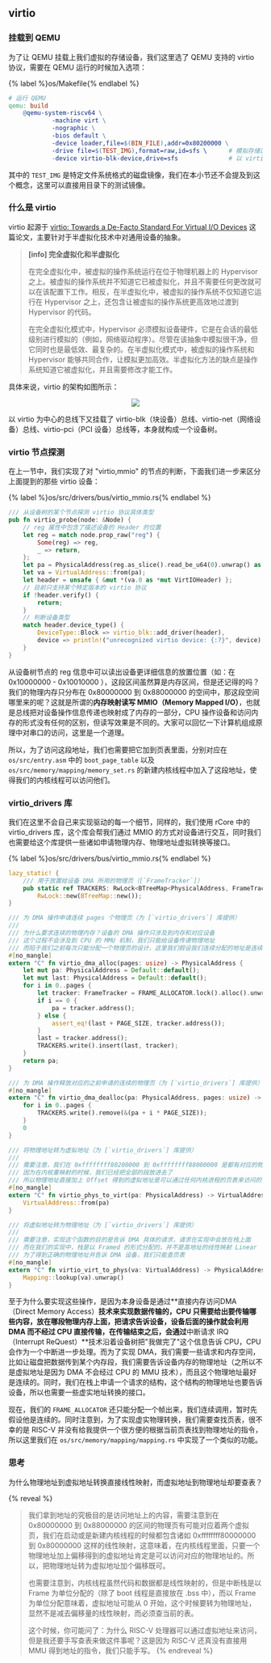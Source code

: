## virtio

### 挂载到 QEMU

为了让 QEMU 挂载上我们虚拟的存储设备，我们这里选了 QEMU 支持的 virtio 协议，需要在 QEMU 运行的时候加入选项：

{% label %}os/Makefile{% endlabel %}
```Makefile
# 运行 QEMU
qemu: build
	@qemu-system-riscv64 \
    		-machine virt \
    		-nographic \
    		-bios default \
    		-device loader,file=$(BIN_FILE),addr=0x80200000 \
    		-drive file=$(TEST_IMG),format=raw,id=sfs \      # 模拟存储设备
    		-device virtio-blk-device,drive=sfs              # 以 virtio Block Device 的形式挂载到 virtio 总线上
```

其中的 `TEST_IMG` 是特定文件系统格式的磁盘镜像，我们在本小节还不会提及到这个概念，这里可以直接用目录下的测试镜像。

### 什么是 virtio

virtio 起源于 [virtio: Towards a De-Facto Standard For Virtual I/O Devices](https://www.ozlabs.org/~rusty/virtio-spec/virtio-paper.pdf) 这篇论文，主要针对于半虚拟化技术中对通用设备的抽象。

> **[info] 完全虚拟化和半虚拟化**
>
> 在完全虚拟化中，被虚拟的操作系统运行在位于物理机器上的 Hypervisor 之上。被虚拟的操作系统并不知道它已被虚拟化，并且不需要任何更改就可以在该配置下工作。相反，在半虚拟化中，被虚拟的操作系统不仅知道它运行在 Hypervisor 之上，还包含让被虚拟的操作系统更高效地过渡到 Hypervisor 的代码。
>
> 在完全虚拟化模式中，Hypervisor 必须模拟设备硬件，它是在会话的最低级别进行模拟的（例如，网络驱动程序）。尽管在该抽象中模拟很干净，但它同时也是最低效、最复杂的。在半虚拟化模式中，被虚拟的操作系统和 Hypervisor 能够共同合作，让模拟更加高效。半虚拟化方法的缺点是操作系统知道它被虚拟化，并且需要修改才能工作。

具体来说，virtio 的架构如图所示：

<div align=center> <img src="../pics/virtio.gif" style="zoom:100%;"/> </div>

以 virtio 为中心的总线下又挂载了 virtio-blk（块设备）总线、virtio-net（网络设备）总线、virtio-pci（PCI 设备）总线等，本身就构成一个设备树。

### virtio 节点探测

在上一节中，我们实现了对 "virtio,mmio" 的节点的判断，下面我们进一步来区分上面提到的那些 virtio 设备：

{% label %}os/src/drivers/bus/virtio_mmio.rs{% endlabel %}
```rust
/// 从设备树的某个节点探测 virtio 协议具体类型
pub fn virtio_probe(node: &Node) {
    // reg 属性中包含了描述设备的 Header 的位置
    let reg = match node.prop_raw("reg") {
        Some(reg) => reg,
        _ => return,
    };
    let pa = PhysicalAddress(reg.as_slice().read_be_u64(0).unwrap() as usize);
    let va = VirtualAddress::from(pa);
    let header = unsafe { &mut *(va.0 as *mut VirtIOHeader) };
    // 目前只支持某个特定版本的 virtio 协议
    if !header.verify() {
        return;
    }
    // 判断设备类型
    match header.device_type() {
        DeviceType::Block => virtio_blk::add_driver(header),
        device => println!("unrecognized virtio device: {:?}", device),
    }
}
```

从设备树节点的 reg 信息中可以读出设备更详细信息的放置位置（如：在 0x10000000 - 0x10010000 ），这段区间虽然算是内存区间，但是还记得的吗？我们的物理内存只分布在 0x80000000 到 0x88000000 的空间中，那这段空间哪里来的呢？这就是所谓的**内存映射读写 MMIO（Memory Mapped I/O）**，也就是总线把对设备操作信息传递也映射成了内存的一部分，CPU 操作设备和访问内存的形式没有任何的区别，但读写效果是不同的。大家可以回忆一下计算机组成原理中对串口的访问，这里是一个道理。

所以，为了访问这段地址，我们也需要把它加到页表里面，分别对应在 `os/src/entry.asm` 中的 `boot_page_table` 以及 `os/src/memory/mapping/memory_set.rs` 的新建内核线程中加入了这段地址，使得我们的内核线程可以访问他们。

### virtio_drivers 库

我们在这里不会自己来实现驱动的每一个细节，同样的，我们使用 rCore 中的 virtio_drivers 库，这个库会帮我们通过 MMIO 的方式对设备进行交互，同时我们也需要给这个库提供一些诸如申请物理内存、物理地址虚拟转换等接口。

{% label %}os/src/drivers/bus/virtio_mmio.rs{% endlabel %}
```rust
lazy_static! {
    /// 用于放置给设备 DMA 所用的物理页（[`FrameTracker`]）
    pub static ref TRACKERS: RwLock<BTreeMap<PhysicalAddress, FrameTracker>> =
        RwLock::new(BTreeMap::new());
}

/// 为 DMA 操作申请连续 pages 个物理页（为 [`virtio_drivers`] 库提供）
///
/// 为什么要求连续的物理内存？设备的 DMA 操作只涉及到内存和对应设备
/// 这个过程不会涉及到 CPU 的 MMU 机制，我们只能给设备传递物理地址
/// 而陷于我们之前每次只能分配一个物理页的设计，这里我们假设我们连续分配的地址是连续的
#[no_mangle]
extern "C" fn virtio_dma_alloc(pages: usize) -> PhysicalAddress {
    let mut pa: PhysicalAddress = Default::default();
    let mut last: PhysicalAddress = Default::default();
    for i in 0..pages {
        let tracker: FrameTracker = FRAME_ALLOCATOR.lock().alloc().unwrap();
        if i == 0 {
            pa = tracker.address();
        } else {
            assert_eq!(last + PAGE_SIZE, tracker.address());
        }
        last = tracker.address();
        TRACKERS.write().insert(last, tracker);
    }
    return pa;
}

/// 为 DMA 操作释放对应的之前申请的连续的物理页（为 [`virtio_drivers`] 库提供）
#[no_mangle]
extern "C" fn virtio_dma_dealloc(pa: PhysicalAddress, pages: usize) -> i32 {
    for i in 0..pages {
        TRACKERS.write().remove(&(pa + i * PAGE_SIZE));
    }
    0
}

/// 将物理地址转为虚拟地址（为 [`virtio_drivers`] 库提供）
///
/// 需要注意，我们在 0xffffffff80200000 到 0xffffffff88000000 是都有对应的物理地址映射的
/// 因为在内核重映射的时候，我们已经把全部的段放进去了
/// 所以物理地址直接加上 Offset 得到的虚拟地址是可以通过任何内核进程的页表来访问的
#[no_mangle]
extern "C" fn virtio_phys_to_virt(pa: PhysicalAddress) -> VirtualAddress {
    VirtualAddress::from(pa)
}

/// 将虚拟地址转为物理地址（为 [`virtio_drivers`] 库提供）
///
/// 需要注意，实现这个函数的目的是告诉 DMA 具体的请求，请求在实现中会放在栈上面
/// 而在我们的实现中，栈是以 Framed 的形式分配的，并不是高地址的线性映射 Linear
/// 为了得到正确的物理地址并告诉 DMA 设备，我们只能查页表
#[no_mangle]
extern "C" fn virtio_virt_to_phys(va: VirtualAddress) -> PhysicalAddress {
    Mapping::lookup(va).unwrap()
}
```

至于为什么要实现这些操作，是因为本身设备是通过**直接内存访问DMA（Direct Memory Access）**技术来实现数据传输的，CPU 只需要给出要传输哪些内容，放在哪段物理内存上面，把请求告诉设备，设备后面的操作就会利用 DMA 而不经过 CPU 直接传输，在传输结束之后，会通过**中断请求 IRQ（Interrupt ReQuest）**技术沿着设备树把"我做完了"这个信息告诉 CPU，CPU 会作为一个中断进一步处理。而为了实现 DMA，我们需要一些请求和内存空间，比如让磁盘把数据传到某个内存段，我们需要告诉设备内存的物理地址（之所以不是虚拟地址是因为 DMA 不会经过 CPU 的 MMU 技术），而且这个物理地址最好是连续的。同时，我们在栈上申请一个请求的结构，这个结构的物理地址也要告诉设备，所以也需要一些虚实地址转换的接口。

现在，我们的 `FRAME_ALLOCATOR` 还只能分配一个帧出来，我们连续调用，暂时先假设他是连续的。同时注意到，为了实现虚实物理转换，我们需要查找页表，很不幸的是 RISC-V 并没有给我提供一个很方便的根据当前页表找到物理地址的指令，所以这里我们在 `os/src/memory/mapping/mapping.rs` 中实现了一个类似的功能。

### 思考

为什么物理地址到虚拟地址转换直接线性映射，而虚拟地址到物理地址却要查表？

{% reveal %}
> 我们拿到地址的究极目的是访问地址上的内容，需要注意到在 0x80000000 到 0x88000000 的区间的物理页有可能对应着两个虚拟页，我们在启动或是新建内核线程的时候都包含诸如 0xffffffff80000000 到 0x80000000 这样的线性映射，这意味着，在内核线程里面，只要一个物理地址加上偏移得到的虚拟地址肯定是可以访问对应的物理地址的。所以，把物理地址转为虚拟地址加个偏移既可。
>
> 也需要注意到，内核线程虽然代码和数据都是线性映射的，但是中断栈是以 Frame 为单位分配的（除了 boot 线程是直接放在 .bss 中），而以 Frame 为单位分配意味着，虚拟地址可能从 0 开始，这个时候要转为物理地址，显然不是减去偏移量的线性映射，而必须查当前的表。
>
> 这个时候，你可能问了：为什么 RISC-V 处理器可以通过虚拟地址来访问，但是我还要手写查表来做这件事呢？这是因为 RISC-V 还真没有直接用 MMU 得到地址的指令，我们只能手写。
{% endreveal %}
